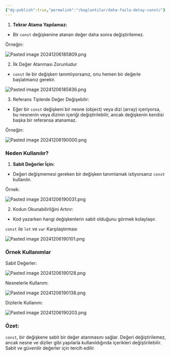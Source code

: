```yaml
---
{"dg-publish":true,"permalink":"/baglantilar/daha-fazla-detay-const/"}
---
```



1. **Tekrar Atama Yapılamaz:**  

* Bir `const` değişkenine atanan değer daha sonra değiştirilemez.  

Örneğin:

![Pasted image 20241206185809.png](/img/user/resimler/Pasted%20image%2020241206185809.png)

2. İlk Değer Atanması Zorunludur
* `const` ile bir değişken tanımlıyorsanız, onu hemen bir değerle başlatmanız gerekir.

![Pasted image 20241206185836.png](/img/user/resimler/Pasted%20image%2020241206185836.png)

3. Referans Tiplerde Değer Değişebilir:
* Eğer bir `const` değişkeni bir nesne (object) veya dizi (array) içeriyorsa, bu nesnenin veya dizinin içeriği değiştirilebilir, ancak değişkenin kendisi başka bir referansa atanamaz.  

Örneğin:

![Pasted image 20241206190000.png](/img/user/resimler/Pasted%20image%2020241206190000.png)

### Neden Kullanılır?

1. **Sabit Değerler İçin:**  
* Değeri değişmemesi gereken bir değişken tanımlamak istiyorsanız `const` kullanılır.  

Örnek:

![Pasted image 20241206190031.png](/img/user/resimler/Pasted%20image%2020241206190031.png)


2. Kodun Okunabilirliğini Artırır:
* Kod yazarken hangi değişkenlerin sabit olduğunu görmek kolaylaşır.

`const` ile `let` ve `var` Karşılaştırması

![Pasted image 20241206190101.png](/img/user/resimler/Pasted%20image%2020241206190101.png)


### Örnek Kullanımlar

Sabit Değerler:

![Pasted image 20241206190128.png](/img/user/resimler/Pasted%20image%2020241206190128.png)


Nesnelerle Kullanım:

![Pasted image 20241206190138.png](/img/user/resimler/Pasted%20image%2020241206190138.png)


Dizilerle Kullanım:

![Pasted image 20241206190203.png](/img/user/resimler/Pasted%20image%2020241206190203.png)


### **Özet:**

`const`, bir değişkene sabit bir değer atanmasını sağlar. Değeri değiştirilemez, ancak nesne ve diziler gibi yapılarla kullanıldığında içerikleri değiştirilebilir. Sabit ve güvenilir değerler için tercih edilir.